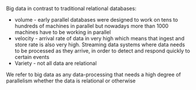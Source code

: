 Big data in contrast to traditional relational databases:
- volume - early parallel databases were designed to work on tens to hundreds of machines in parallel but nowadays more than 1000 machines have to be working in parallel 
- velocity - arrival rate of data in very high which means that ingest and store rate is also very high. Streaming data systems where data needs to be processed as they arrive, in order to detect and respond quickly to certain events 
- Variety - not all data are relational 

We refer to big data as any data-processing that needs a high degree of parallelism whether the data is relational or otherwise 